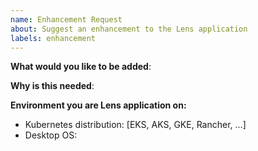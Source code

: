 ```yaml
---
name: Enhancement Request
about: Suggest an enhancement to the Lens application
labels: enhancement
---
```

<!-- Please only use this template for submitting enhancement requests -->
<!--
    Check already existing enhancement request on this list: https://github.com/freelensapp/freelens/issues?q=is%3Aissue+is%3Aopen+label%3Aenhancement
    If similar request already exists, please add comments on the existing issue.
-->

**What would you like to be added**:


**Why is this needed**:


**Environment you are Lens application on:**

- Kubernetes distribution: [EKS, AKS, GKE, Rancher, ...]
- Desktop OS: <the OS Lens app runs on in your case>
